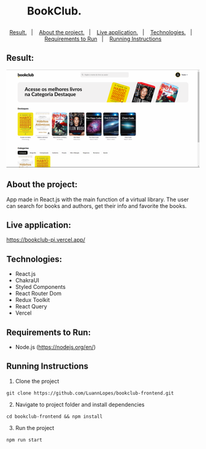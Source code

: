 <h1 align="center" style="    max-width: 250px;
    margin: 30px 0;">
    <br>
     BookClub.
</h1>

<p align="center">
  <a href="#result">Result.</a>&nbsp;&nbsp;&nbsp;|&nbsp;&nbsp;&nbsp;
  <a href="#about-the-project">About the project.</a>&nbsp;&nbsp;&nbsp;|&nbsp;&nbsp;&nbsp;
  <a href="#live-application">Live application.</a>&nbsp;&nbsp;&nbsp;|&nbsp;&nbsp;&nbsp;
  <a href="#technologies">Technologies.</a>&nbsp;&nbsp;&nbsp;|&nbsp;&nbsp;&nbsp;
  <a href="#requirements-to-run">Requirements to Run</a>&nbsp;&nbsp;&nbsp;|&nbsp;&nbsp;&nbsp;
  <a href="#running-instructions">Running Instructions</a>
</p>

## Result:
[![BookClub Demo](/public/img/demo.png 'BookClub Demo')](https://github.com/LuannLopes/bookclub-frontend/blob/master/public/img/demo.png)

## About the project:

App made in React.js with the main function of a virtual library.
The user can search for books and authors, get their info and favorite the books.

## Live application:

<https://bookclub-pi.vercel.app/>

## Technologies:

- React.js
- ChakraUI
- Styled Components
- React Router Dom
- Redux Toolkit
- React Query
- Vercel

## Requirements to Run:

- Node.js (https://nodejs.org/en/)

## Running Instructions

1. Clone the project

```
git clone https://github.com/LuannLopes/bookclub-frontend.git
```

2. Navigate to project folder and install dependencies

```
cd bookclub-frontend && npm install
```

3. Run the project

```
npm run start
```
